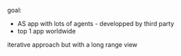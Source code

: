 goal:

- AS app with lots of agents - developped by third party
- top 1 app worldwide

iterative approach but with a long range view